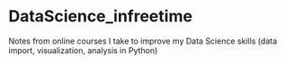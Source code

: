 # DataScience_infreetime
Notes from online courses I take to improve my Data Science skills (data import, visualization, analysis in Python)
